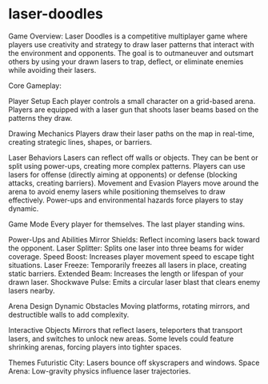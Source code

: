 # laser-doodles
Game Overview:
Laser Doodles is a competitive multiplayer game where players use creativity and strategy to draw laser patterns that interact with the environment and opponents. The goal is to outmaneuver and outsmart others by using your drawn lasers to trap, deflect, or eliminate enemies while avoiding their lasers.

Core Gameplay:

Player Setup
Each player controls a small character on a grid-based arena.
Players are equipped with a laser gun that shoots laser beams based on the patterns they draw.

Drawing Mechanics
Players draw their laser paths on the map in real-time, creating strategic lines, shapes, or barriers.

Laser Behaviors
Lasers can reflect off walls or objects.
They can be bent or split using power-ups, creating more complex patterns.
Players can use lasers for offense (directly aiming at opponents) or defense (blocking attacks, creating barriers).
Movement and Evasion
Players move around the arena to avoid enemy lasers while positioning themselves to draw effectively.
Power-ups and environmental hazards force players to stay dynamic.

Game Mode
Every player for themselves. The last player standing wins.

Power-Ups and Abilities
Mirror Shields: Reflect incoming lasers back toward the opponent.
Laser Splitter: Splits one laser into three beams for wider coverage.
Speed Boost: Increases player movement speed to escape tight situations.
Laser Freeze: Temporarily freezes all lasers in place, creating static barriers.
Extended Beam: Increases the length or lifespan of your drawn laser.
Shockwave Pulse: Emits a circular laser blast that clears enemy lasers nearby.

Arena Design
Dynamic Obstacles
Moving platforms, rotating mirrors, and destructible walls to add complexity.

Interactive Objects
Mirrors that reflect lasers, teleporters that transport lasers, and switches to unlock new areas.
Some levels could feature shrinking arenas, forcing players into tighter spaces.

Themes
Futuristic City: Lasers bounce off skyscrapers and windows.
Space Arena: Low-gravity physics influence laser trajectories.

